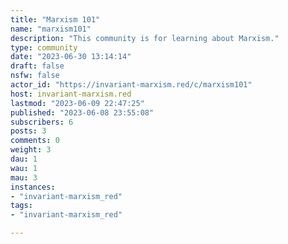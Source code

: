 ```yaml
---
title: "Marxism 101" 
name: "marxism101"
description: "This community is for learning about Marxism."
type: community
date: "2023-06-30 13:14:14"
draft: false
nsfw: false
actor_id: "https://invariant-marxism.red/c/marxism101"
host: invariant-marxism.red
lastmod: "2023-06-09 22:47:25"
published: "2023-06-08 23:55:08"
subscribers: 6
posts: 3
comments: 0
weight: 3
dau: 1
wau: 1
mau: 3
instances:
- "invariant-marxism_red"
tags: 
- "invariant-marxism_red"

---
```

